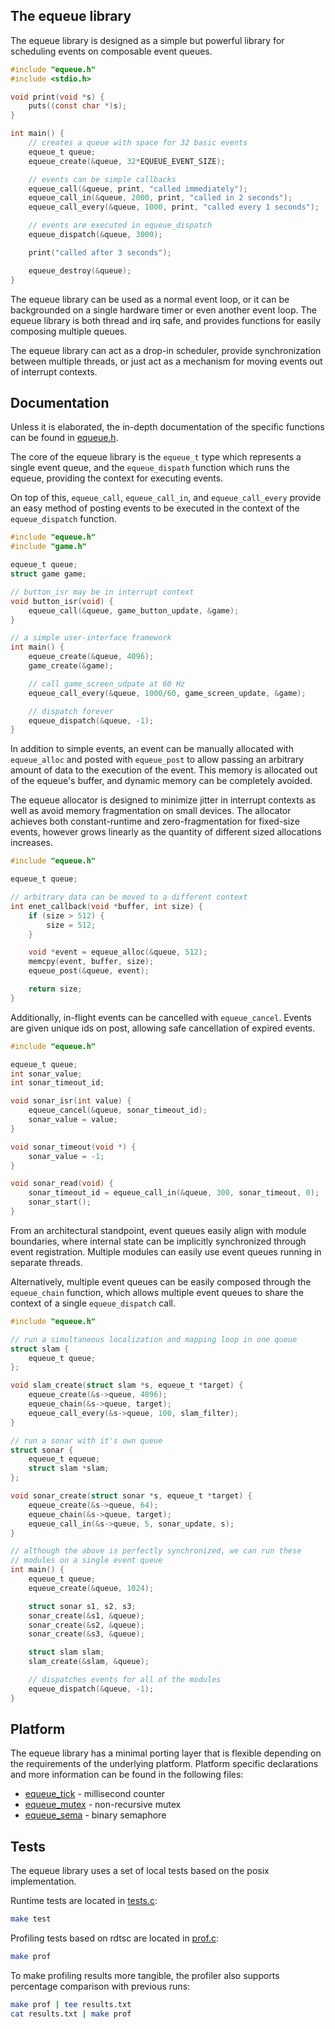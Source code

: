 ## The equeue library ##

The equeue library is designed as a simple but powerful library for scheduling
events on composable event queues.

``` c
#include "equeue.h"
#include <stdio.h>

void print(void *s) {
    puts((const char *)s);
}

int main() {
    // creates a queue with space for 32 basic events
    equeue_t queue;
    equeue_create(&queue, 32*EQUEUE_EVENT_SIZE);

    // events can be simple callbacks
    equeue_call(&queue, print, "called immediately");
    equeue_call_in(&queue, 2000, print, "called in 2 seconds");
    equeue_call_every(&queue, 1000, print, "called every 1 seconds");

    // events are executed in equeue_dispatch
    equeue_dispatch(&queue, 3000);

    print("called after 3 seconds");

    equeue_destroy(&queue);
}
```

The equeue library can be used as a normal event loop, or it can be
backgrounded on a single hardware timer or even another event loop.
The equeue library is both thread and irq safe, and provides functions
for easily composing multiple queues.

The equeue library can act as a drop-in scheduler, provide synchronization
between multiple threads, or just act as a mechanism for moving events
out of interrupt contexts.

## Documentation ##

Unless it is elaborated, the in-depth documentation of the specific functions
can be found in [equeue.h](equeue.h).

The core of the equeue library is the `equeue_t` type which represents a
single event queue, and the `equeue_dispath` function which runs the equeue,
providing the context for executing events.

On top of this, `equeue_call`, `equeue_call_in`, and `equeue_call_every`
provide an easy method of posting events to be executed in the context
of the `equeue_dispatch` function.

``` c
#include "equeue.h"
#include "game.h"

equeue_t queue;
struct game game;

// button_isr may be in interrupt context
void button_isr(void) {
    equeue_call(&queue, game_button_update, &game);
}

// a simple user-interface framework
int main() {
    equeue_create(&queue, 4096);
    game_create(&game);

    // call game_screen_udpate at 60 Hz
    equeue_call_every(&queue, 1000/60, game_screen_update, &game);

    // dispatch forever
    equeue_dispatch(&queue, -1);
}
```

In addition to simple events, an event can be manually allocated with
`equeue_alloc` and posted with `equeue_post` to allow passing an arbitrary
amount of data to the execution of the event. This memory is allocated out
of the equeue's buffer, and dynamic memory can be completely avoided.

The equeue allocator is designed to minimize jitter in interrupt contexts as
well as avoid memory fragmentation on small devices. The allocator achieves
both constant-runtime and zero-fragmentation for fixed-size events, however
grows linearly as the quantity of different sized allocations increases.

``` c
#include "equeue.h"

equeue_t queue;

// arbitrary data can be moved to a different context
int enet_callback(void *buffer, int size) {
    if (size > 512) {
        size = 512;
    }

    void *event = equeue_alloc(&queue, 512);
    memcpy(event, buffer, size);
    equeue_post(&queue, event);

    return size;
}
```

Additionally, in-flight events can be cancelled with `equeue_cancel`. Events
are given unique ids on post, allowing safe cancellation of expired events.

``` c
#include "equeue.h"

equeue_t queue;
int sonar_value;
int sonar_timeout_id;

void sonar_isr(int value) {
    equeue_cancel(&queue, sonar_timeout_id);
    sonar_value = value;
}

void sonar_timeout(void *) {
    sonar_value = -1;
}

void sonar_read(void) {
    sonar_timeout_id = equeue_call_in(&queue, 300, sonar_timeout, 0);
    sonar_start();
}
```

From an architectural standpoint, event queues easily align with module
boundaries, where internal state can be implicitly synchronized through
event registration. Multiple modules can easily use event queues running
in separate threads.

Alternatively, multiple event queues can be easily composed through the
`equeue_chain` function, which allows multiple event queues to share the
context of a single `equeue_dispatch` call.

``` c
#include "equeue.h"

// run a simultaneous localization and mapping loop in one queue
struct slam {
    equeue_t queue;
};

void slam_create(struct slam *s, equeue_t *target) {
    equeue_create(&s->queue, 4096);
    equeue_chain(&s->queue, target);
    equeue_call_every(&s->queue, 100, slam_filter);
}

// run a sonar with it's own queue
struct sonar {
    equeue_t equeue;
    struct slam *slam;
};

void sonar_create(struct sonar *s, equeue_t *target) {
    equeue_create(&s->queue, 64);
    equeue_chain(&s->queue, target);
    equeue_call_in(&s->queue, 5, sonar_update, s);
}

// although the above is perfectly synchronized, we can run these
// modules on a single event queue
int main() {
    equeue_t queue;
    equeue_create(&queue, 1024);

    struct sonar s1, s2, s3;
    sonar_create(&s1, &queue);
    sonar_create(&s2, &queue);
    sonar_create(&s3, &queue);

    struct slam slam;
    slam_create(&slam, &queue);

    // dispatches events for all of the modules
    equeue_dispatch(&queue, -1);
}
```

## Platform ##

The equeue library has a minimal porting layer that is flexible depending
on the requirements of the underlying platform. Platform specific declarations
and more information can be found in the following files:

- [equeue_tick](equeue_tick.h)   - millisecond counter
- [equeue_mutex](equeue_mutex.h) - non-recursive mutex
- [equeue_sema](equeue_sema.h)   - binary semaphore


## Tests ##

The equeue library uses a set of local tests based on the posix implementation.

Runtime tests are located in [tests.c](tests/tests.c):

``` bash
make test
```

Profiling tests based on rdtsc are located in [prof.c](tests/prof.c):

``` bash
make prof
```

To make profiling results more tangible, the profiler also supports percentage
comparison with previous runs:
``` bash
make prof | tee results.txt
cat results.txt | make prof
```

